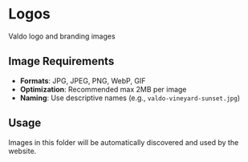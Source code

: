 # Logos

Valdo logo and branding images

## Image Requirements
- **Formats**: JPG, JPEG, PNG, WebP, GIF
- **Optimization**: Recommended max 2MB per image
- **Naming**: Use descriptive names (e.g., `valdo-vineyard-sunset.jpg`)

## Usage
Images in this folder will be automatically discovered and used by the website.

